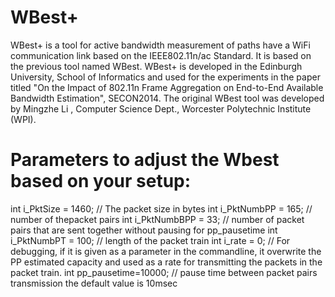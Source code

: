 # WBest+
WBest+ is a tool for active bandwidth measurement of paths have a WiFi communication link based on the IEEE802.11n/ac Standard. It is based on the previous tool named WBest. WBest+ is developed in the Edinburgh University, School of Informatics and used for the experiments in the paper titled "On the Impact of 802.11n Frame Aggregation on End-to-End Available Bandwidth Estimation", SECON2014. 
The original WBest tool was developed by Mingzhe Li ,  Computer Science Dept., Worcester Polytechnic Institute (WPI).
# Parameters to adjust the Wbest based on your setup:
int i_PktSize     = 1460;                    // The packet size in bytes
int i_PktNumbPP   = 165;                      // number of  thepacket pairs 
int i_PktNumbBPP  = 33;                       // number of packet pairs that are sent together without pausing for pp_pausetime
int i_PktNumbPT   = 100;                      // length of the packet train
int i_rate = 0;   // For debugging, if it is given as a parameter in the commandline, it overwrite the PP estimated capacity and used as a rate for transmitting the packets in the packet train.
int pp_pausetime=10000; // pause time between packet pairs transmission the default value is 10msec
